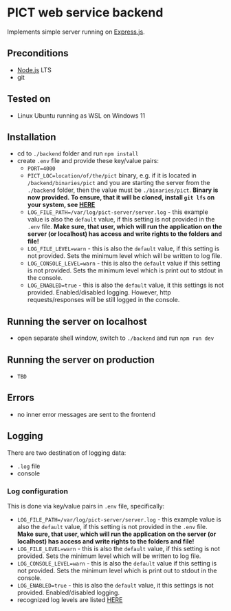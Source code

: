 # PICT web service backend

Implements simple server running on [Express.js](https://expressjs.com/).

## Preconditions

- [Node.js](https://nodejs.org) LTS
- git

## Tested on

- Linux Ubuntu running as WSL on Windows 11

## Installation

- cd to `./backend` folder and run `npm install`
- create `.env` file and provide these key/value pairs:
  - `PORT=4000`
  - `PICT_LOC=location/of/the/pict` binary, e.g. if it is located in `/backend/binaries/pict` and you are starting the server from the `./backend` folder, then the value must be `./binaries/pict`. **Binary is now provided. To ensure, that it will be cloned, install `git lfs` on your system, see [HERE](https://git-lfs.com/)**
  - `LOG_FILE_PATH=/var/log/pict-server/server.log` - this example value is also the `default` value, if this setting is not provided in the `.env` file. **Make sure, that user, which will run the application on the server (or localhost) has access and write rights to the folders and file!**
  - `LOG_FILE_LEVEL=warn` - this is also the `default` value, if this setting is not provided. Sets the minimum level which will be written to log file.
  - `LOG_CONSOLE_LEVEL=warn` - this is also the `default` value if this setting is not provided. Sets the minimum level which is print out to stdout in the console.
  - `LOG_ENABLED=true` - this is also the `default` value, it this settings is not provided. Enabled/disabled logging. However, http requests/responses will be still logged in the console.

## Running the server on localhost

- open separate shell window, switch to `./backend` and run `npm run dev`

## Running the server on production

- `TBD`

## Errors

- no inner error messages are sent to the frontend

## Logging

There are two destination of logging data:

- `.log` file
- console

### Log configuration

This is done via key/value pairs in `.env` file, specifically:

- `LOG_FILE_PATH=/var/log/pict-server/server.log` - this example value is also the `default` value, if this setting is not provided in the `.env` file. **Make sure, that user, which will run the application on the server (or localhost) has access and write rights to the folders and file!**
- `LOG_FILE_LEVEL=warn` - this is also the `default` value, if this setting is not provided. Sets the minimum level which will be written to log file.
- `LOG_CONSOLE_LEVEL=warn` - this is also the `default` value if this setting is not provided. Sets the minimum level which is print out to stdout in the console.
- `LOG_ENABLED=true` - this is also the `default` value, it this settings is not provided. Enabled/disabled logging.
- recognized log levels are listed [HERE](https://getpino.io/#/docs/api?id=levels)
